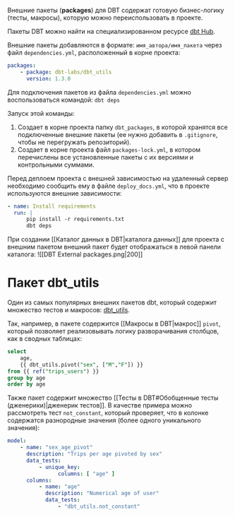 Внешние пакеты (**packages**) для DBT содержат готовую бизнес-логику (тесты, макросы), которую можно переиспользовать в проекте. 

Пакеты DBT можно найти на специализированном ресурсе [dbt Hub](https://hub.getdbt.com/).

Внешние пакеты добавляются в формате: `имя_автора/имя_пакета` через файл `dependencies.yml`, расположенный в корне проекта:
```yml
packages: 
	- package: dbt-labs/dbt_utils 
	  version: 1.3.0
```

Для подключения пакетов из файла `dependencies.yml` можно воспользоваться командой:
`dbt deps`

Запуск этой команды:
1. Создает в корне проекта папку `dbt_packages`, в которой хранятся все подключенные внешние пакеты (ее нужно добавить в `.gitignore`, чтобы не перегружать репозиторий).
2. Создает в корне проекта файл `packages-lock.yml`, в котором перечислены все установленные пакеты с их версиями и контрольными суммами.

Перед деплоем проекта с внешней зависимостью на удаленный сервер необходимо сообщить ему в файле `deploy_docs.yml`, что в проекте используются внешние зависимости:
```yml
- name: Install requirements 
  run: | 
	  pip install -r requirements.txt 
	  dbt deps
```

При создании [[Каталог данных в DBT|каталога данных]] для проекта с внешним пакетом внешний пакет будет отображаться в левой панели каталога:
![[DBT External packages.png|200]]

# Пакет dbt_utils
Один из самых популярных внешних пакетов dbt, который содержит множество тестов и макросов: [dbt_utils](https://hub.getdbt.com/dbt-labs/dbt_utils/latest/).

Так, например, в пакете содержится [[Макросы в DBT|макрос]] `pivot`, который позволяет реализовывать логику разворачивания столбцов, как в сводных таблицах:
```sql
select
	age,
	{{ dbt_utils.pivot("sex", ["M","F"]) }}
from {{ ref("trips_users") }}
group by age
order by age
```

Также пакет содержит множество [[Тесты в DBT#Обобщенные тесты (дженерики)|дженерик тестов]]. В качестве примера можно рассмотреть тест `not_constant`, который проверяет, что в колонке содержатся разнородные значения (более одного уникального значения):
```yml
model:
	- name: "sex_age_pivot"
	  description: "Trips per age pivoted by sex"
	  data_tests:
		  - unique_key:
			    columns: [ "age" ]
	  columns:
		  - name: "age"
		    description: "Numerical age of user"
		    data_tests:
			    - "dbt_utils.not_constant"
```





